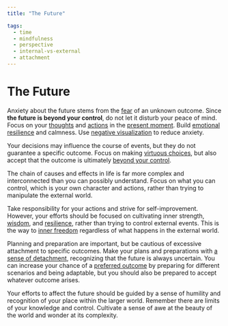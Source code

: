 ```yaml
---
title: "The Future"

tags:
  - time
  - mindfulness
  - perspective
  - internal-vs-external
  - attachment
---
```


# The Future

Anxiety about the future stems from the [fear](fear.md) of an unknown outcome.
Since **the future is beyond your control**, do not let it disturb your peace of
mind. Focus on your [thoughts](thoughts-judgments.md) and [actions](actions.md)
in the [present moment](time-present-moment.md.md). Build [emotional
resilience](emotional-resilience.md) and calmness. Use [negative
visualization](negative-visualization.md) to reduce anxiety.

Your decisions may influence the course of events, but they do not guarantee a
specific outcome. Focus on making [virtuous choices](acting-virtue.md), but also
accept that the outcome is ultimately [beyond your
control](dichotomy-control.md).

The chain of causes and effects in life is far more complex and interconnected
than you can possibly understand. Focus on what you can control, which is your
own character and actions, rather than trying to manipulate the external world.

Take responsibility for your actions and strive for self-improvement. However,
your efforts should be focused on cultivating inner strength,
[wisdom](wisdom.md), and [resilience](emotional-resilience.md), rather than
trying to control external events. This is the way to [inner
freedom](inner-peace.md) regardless of what happens in the external world.

Planning and preparation are important, but be cautious of excessive attachment
to specific outcomes. Make your plans and preparations with [a sense of
detachment](detachment-externals.md), recognizing that the future is always
uncertain. You can increase your chance of a [preferred
outcome](preferred-dispreferred-indifferents.md) by preparing for different
scenarios and being adaptable, but you should also be prepared to accept
whatever outcome arises.

Your efforts to affect the future should be guided by a sense of humility and
recognition of your place within the larger world. Remember there are limits of
your knowledge and control. Cultivate a sense of awe at the beauty of the world
and wonder at its complexity.
